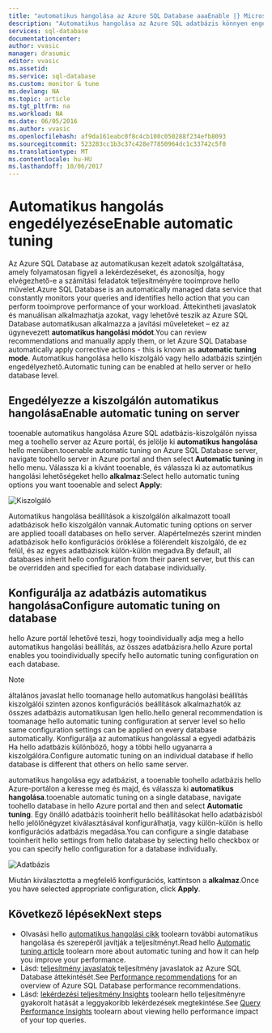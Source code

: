 ```yaml
---
title: "automatikus hangolása az Azure SQL Database aaaEnable |} Microsoft Docs"
description: "Automatikus hangolása az Azure SQL adatbázis könnyen engedélyezheti."
services: sql-database
documentationcenter: 
author: vvasic
manager: drasumic
editor: vvasic
ms.assetid: 
ms.service: sql-database
ms.custom: monitor & tune
ms.devlang: NA
ms.topic: article
ms.tgt_pltfrm: na
ms.workload: NA
ms.date: 06/05/2016
ms.author: vvasic
ms.openlocfilehash: af9da161eabc0f8c4cb100c050288f234efb8093
ms.sourcegitcommit: 523283cc1b3c37c428e77850964dc1c33742c5f0
ms.translationtype: MT
ms.contentlocale: hu-HU
ms.lasthandoff: 10/06/2017
---
```

# <a name="enable-automatic-tuning"></a><span data-ttu-id="f1dd3-103">Automatikus hangolás engedélyezése</span><span class="sxs-lookup"><span data-stu-id="f1dd3-103">Enable automatic tuning</span></span>

<span data-ttu-id="f1dd3-104">Az Azure SQL Database az automatikusan kezelt adatok szolgáltatása, amely folyamatosan figyeli a lekérdezéseket, és azonosítja, hogy elvégezhető-e a számítási feladatok teljesítményére tooimprove hello művelet.</span><span class="sxs-lookup"><span data-stu-id="f1dd3-104">Azure SQL Database is an automatically managed data service that constantly monitors your queries and identifies hello action that you can perform tooimprove performance of your workload.</span></span> <span data-ttu-id="f1dd3-105">Áttekintheti javaslatok és manuálisan alkalmazhatja azokat, vagy lehetővé teszik az Azure SQL Database automatikusan alkalmazza a javítási műveleteket – ez az úgynevezett **automatikus hangolási módot**.</span><span class="sxs-lookup"><span data-stu-id="f1dd3-105">You can review recommendations and manually apply them, or let Azure SQL Database automatically apply corrective actions - this is known as **automatic tuning mode**.</span></span> <span data-ttu-id="f1dd3-106">Automatikus hangolása hello kiszolgáló vagy hello adatbázis szintjén engedélyezhető.</span><span class="sxs-lookup"><span data-stu-id="f1dd3-106">Automatic tuning can be enabled at hello server or hello database level.</span></span>

## <a name="enable-automatic-tuning-on-server"></a><span data-ttu-id="f1dd3-107">Engedélyezze a kiszolgálón automatikus hangolása</span><span class="sxs-lookup"><span data-stu-id="f1dd3-107">Enable automatic tuning on server</span></span>

<span data-ttu-id="f1dd3-108">tooenable automatikus hangolása Azure SQL adatbázis-kiszolgálón nyissa meg a toohello server az Azure portál, és jelölje ki **automatikus hangolása** hello menüben.</span><span class="sxs-lookup"><span data-stu-id="f1dd3-108">tooenable automatic tuning on Azure SQL Database server, navigate toohello server in Azure portal and then select **Automatic tuning** in hello menu.</span></span> <span data-ttu-id="f1dd3-109">Válassza ki a kívánt tooenable, és válassza ki az automatikus hangolási lehetőségeket hello **alkalmaz**:</span><span class="sxs-lookup"><span data-stu-id="f1dd3-109">Select hello automatic tuning options you want tooenable and select **Apply**:</span></span>

![Kiszolgáló](./media/sql-database-automatic-tuning-enable/server.png)

<span data-ttu-id="f1dd3-111">Automatikus hangolása beállítások a kiszolgálón alkalmazott tooall adatbázisok hello kiszolgálón vannak.</span><span class="sxs-lookup"><span data-stu-id="f1dd3-111">Automatic tuning options on server are applied tooall databases on hello server.</span></span> <span data-ttu-id="f1dd3-112">Alapértelmezés szerint minden adatbázisok hello konfigurációs öröklése a fölérendelt kiszolgáló, de ez felül, és az egyes adatbázisok külön-külön megadva.</span><span class="sxs-lookup"><span data-stu-id="f1dd3-112">By default, all databases inherit hello configuration from their parent server, but this can be overridden and specified for each database individually.</span></span>

## <a name="configure-automatic-tuning-on-database"></a><span data-ttu-id="f1dd3-113">Konfigurálja az adatbázis automatikus hangolása</span><span class="sxs-lookup"><span data-stu-id="f1dd3-113">Configure automatic tuning on database</span></span>

<span data-ttu-id="f1dd3-114">hello Azure portál lehetővé teszi, hogy tooindividually adja meg a hello automatikus hangolási beállítás, az összes adatbázisra.</span><span class="sxs-lookup"><span data-stu-id="f1dd3-114">hello Azure portal enables you tooindividually specify hello automatic tuning configuration on each database.</span></span>

> [!NOTE]
> <span data-ttu-id="f1dd3-115">általános javaslat hello toomanage hello automatikus hangolási beállítás kiszolgálói szinten azonos konfigurációs beállítások alkalmazhatók az összes adatbázis automatikusan Igen hello.</span><span class="sxs-lookup"><span data-stu-id="f1dd3-115">hello general recommendation is toomanage hello automatic tuning configuration at server level so hello same configuration settings can be applied on every database automatically.</span></span> <span data-ttu-id="f1dd3-116">Konfigurálja az automatikus hangolással a egyedi adatbázis Ha hello adatbázis különböző, hogy a többi hello ugyanarra a kiszolgálóra.</span><span class="sxs-lookup"><span data-stu-id="f1dd3-116">Configure automatic tuning on an individual database if hello database is different that others on hello same server.</span></span>
>

<span data-ttu-id="f1dd3-117">automatikus hangolása egy adatbázist, a tooenable toohello adatbázis hello Azure-portálon a keresse meg és majd, és válassza ki **automatikus hangolása**.</span><span class="sxs-lookup"><span data-stu-id="f1dd3-117">tooenable automatic tuning on a single database, navigate toohello database in hello Azure portal and then and select **Automatic tuning**.</span></span> <span data-ttu-id="f1dd3-118">Egy önálló adatbázis tooinherit hello beállításokat hello adatbázisból hello jelölőnégyzet kiválasztásával konfigurálhatja, vagy külön-külön is hello konfigurációs adatbázis megadása.</span><span class="sxs-lookup"><span data-stu-id="f1dd3-118">You can configure a single database tooinherit hello settings from hello database by selecting hello checkbox or you can specify hello configuration for a database individually.</span></span>

![Adatbázis](./media/sql-database-automatic-tuning-enable/database.png)

<span data-ttu-id="f1dd3-120">Miután kiválasztotta a megfelelő konfigurációs, kattintson a **alkalmaz**.</span><span class="sxs-lookup"><span data-stu-id="f1dd3-120">Once you have selected appropriate configuration, click **Apply**.</span></span>

## <a name="next-steps"></a><span data-ttu-id="f1dd3-121">Következő lépések</span><span class="sxs-lookup"><span data-stu-id="f1dd3-121">Next steps</span></span>
* <span data-ttu-id="f1dd3-122">Olvasási hello [automatikus hangolási cikk](sql-database-automatic-tuning.md) toolearn további automatikus hangolása és szerepéről javítják a teljesítményt.</span><span class="sxs-lookup"><span data-stu-id="f1dd3-122">Read hello [Automatic tuning article](sql-database-automatic-tuning.md) toolearn more about automatic tuning and how it can help you improve your performance.</span></span>
* <span data-ttu-id="f1dd3-123">Lásd: [teljesítmény javaslatok](sql-database-advisor.md) teljesítmény javaslatok az Azure SQL Database áttekintését.</span><span class="sxs-lookup"><span data-stu-id="f1dd3-123">See [Performance recommendations](sql-database-advisor.md) for an overview of Azure SQL Database performance recommendations.</span></span>
* <span data-ttu-id="f1dd3-124">Lásd: [lekérdezési teljesítmény Insights](sql-database-query-performance.md) toolearn hello teljesítményre gyakorolt hatását a leggyakoribb lekérdezések megtekintése.</span><span class="sxs-lookup"><span data-stu-id="f1dd3-124">See [Query Performance Insights](sql-database-query-performance.md) toolearn about viewing hello performance impact of your top queries.</span></span>
